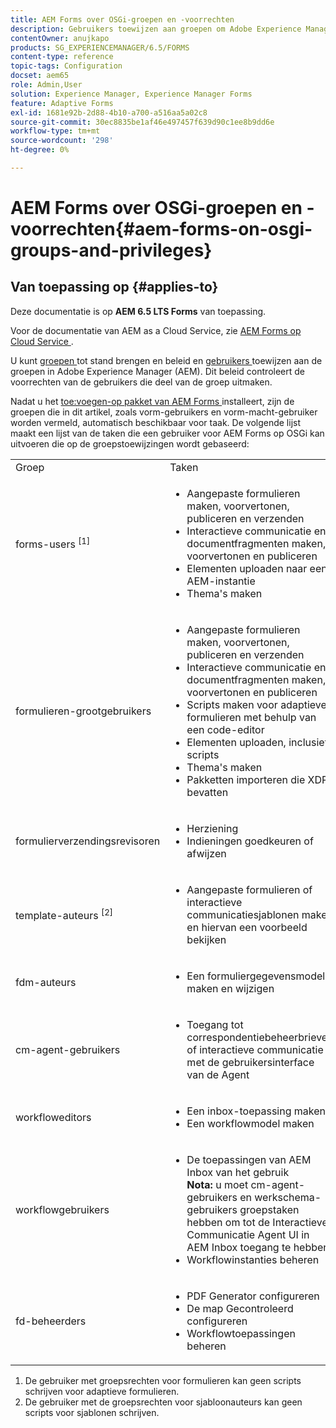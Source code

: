 ```yaml
---
title: AEM Forms over OSGi-groepen en -voorrechten
description: Gebruikers toewijzen aan groepen om Adobe Experience Manager (AEM) Forms te beheren op OSGi
contentOwner: anujkapo
products: SG_EXPERIENCEMANAGER/6.5/FORMS
content-type: reference
topic-tags: Configuration
docset: aem65
role: Admin,User
solution: Experience Manager, Experience Manager Forms
feature: Adaptive Forms
exl-id: 1681e92b-2d88-4b10-a700-a516aa5a02c8
source-git-commit: 30ec8835be1af46e497457f639d90c1ee8b9dd6e
workflow-type: tm+mt
source-wordcount: '298'
ht-degree: 0%

---
```


# AEM Forms over OSGi-groepen en -voorrechten{#aem-forms-on-osgi-groups-and-privileges}

## Van toepassing op {#applies-to}

Deze documentatie is op **AEM 6.5 LTS Forms** van toepassing.

Voor de documentatie van AEM as a Cloud Service, zie [ AEM Forms op Cloud Service ](https://experienceleague.adobe.com/docs/experience-manager-cloud-service/content/forms/setup-configure-migrate/forms-groups-privileges-tasks.html?lang=nl-NL).

U kunt [ groepen ](/help/sites-administering/user-group-ac-admin.md#group-administration) tot stand brengen en beleid en [ gebruikers ](/help/sites-administering/user-group-ac-admin.md#user-administration) toewijzen aan de groepen in Adobe Experience Manager (AEM). Dit beleid controleert de voorrechten van de gebruikers die deel van de groep uitmaken.

Nadat u het [ toe:voegen-op pakket van AEM Forms ](../../forms/using/installing-configuring-aem-forms-osgi.md) installeert, zijn de groepen die in dit artikel, zoals vorm-gebruikers en vorm-macht-gebruiker worden vermeld, automatisch beschikbaar voor taak. De volgende lijst maakt een lijst van de taken die een gebruiker voor AEM Forms op OSGi kan uitvoeren die op de groepstoewijzingen wordt gebaseerd:

<table>
 <tbody>
  <tr>
   <td>Groep</td> 
   <td>Taken</td> 
  </tr>
  <tr>
   <td>forms-users <sup>[1] </sup></td> 
   <td>
    <ul> 
     <li>Aangepaste formulieren maken, voorvertonen, publiceren en verzenden</li> 
     <li>Interactieve communicatie en documentfragmenten maken, voorvertonen en publiceren</li> 
     <li>Elementen uploaden naar een AEM-instantie</li> 
     <li>Thema's maken</li> 
    </ul> </td> 
  </tr>
  <tr>
   <td>formulieren-grootgebruikers</td> 
   <td>
    <ul> 
     <li>Aangepaste formulieren maken, voorvertonen, publiceren en verzenden</li> 
     <li>Interactieve communicatie en documentfragmenten maken, voorvertonen en publiceren</li> 
     <li>Scripts maken voor adaptieve formulieren met behulp van een code-editor</li> 
     <li>Elementen uploaden, inclusief scripts</li> 
     <li>Thema's maken</li> 
     <li>Pakketten importeren die XDP bevatten</li> 
    </ul> </td> 
  </tr>
  <tr>
   <td>formulierverzendingsrevisoren</td> 
   <td>
    <ul> 
     <li>Herziening</li> 
     <li>Indieningen goedkeuren of afwijzen</li> 
    </ul> </td> 
  </tr>
  <tr>
   <td>template-auteurs <sup> [2] </sup></td> 
   <td>
    <ul> 
     <li>Aangepaste formulieren of interactieve communicatiesjablonen maken en hiervan een voorbeeld bekijken</li> 
    </ul> </td> 
  </tr>
  <tr>
   <td><p>fdm-auteurs</p> </td> 
   <td>
    <ul> 
     <li>Een formuliergegevensmodel maken en wijzigen</li> 
    </ul> </td> 
  </tr>
  <tr>
   <td>cm-agent-gebruikers</td> 
   <td>
    <ul> 
     <li>Toegang tot correspondentiebeheerbrieven of interactieve communicatie met de gebruikersinterface van de Agent</li> 
    </ul> </td> 
  </tr>
  <tr>
   <td><p>workfloweditors</p> </td> 
   <td>
    <ul> 
     <li>Een inbox-toepassing maken</li> 
     <li>Een workflowmodel maken</li> 
    </ul> </td> 
  </tr>
  <tr>
   <td>workflowgebruikers</td> 
   <td>
    <ul> 
     <li>De toepassingen van AEM Inbox van het gebruik <br /> <strong> Nota: </strong> u moet cm-agent-gebruikers en werkschema-gebruikers groepstaken hebben om tot de Interactieve Communicatie Agent UI in AEM Inbox toegang te hebben.</li> 
     <li>Workflowinstanties beheren</li> 
    </ul> </td> 
  </tr>
  <tr>
   <td>fd-beheerders</td> 
   <td>
    <ul> 
     <li>PDF Generator configureren</li> 
     <li>De map Gecontroleerd configureren</li> 
     <li>Workflowtoepassingen beheren</li> 
    </ul> </td> 
  </tr>
 </tbody>
</table>

1. De gebruiker met groepsrechten voor formulieren kan geen scripts schrijven voor adaptieve formulieren.
1. De gebruiker met de groepsrechten voor sjabloonauteurs kan geen scripts voor sjablonen schrijven.
